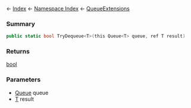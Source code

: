 ← [Index](Api-Index) ← [Namespace Index](Namespace-Index) ← [QueueExtensions](System.Collections.Generic.QueueExtensions)

### Summary

```csharp
public static bool TryDequeue<T>(this Queue<T> queue, ref T result)
```

### Returns

[bool](https://docs.microsoft.com/en-us/dotnet/api/system.boolean?view=netframework-4.6)

### Parameters

* [Queue<T>](https://docs.microsoft.com/en-us/dotnet/api/system.collections.generic.queue?view=netframework-4.6) queue
* [T]() result
